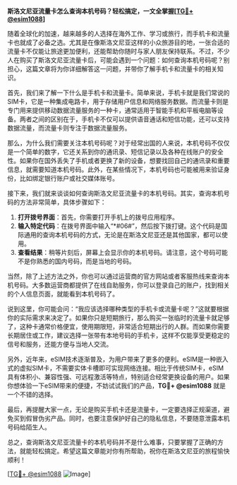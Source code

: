 **斯洛文尼亚流量卡怎么查询本机号码？轻松搞定，一文全掌握[[TG💪+ @esim1088](https://t.me/s/esim1088)]**

随着全球化的加速，越来越多的人选择在海外工作、学习或旅行，而手机卡和流量卡也就成了必备之选。尤其是在像斯洛文尼亚这样的小众旅游目的地，一张合适的流量卡不仅能让旅途更加便利，还能帮助你随时与家人朋友保持联系。不过，不少人在购买了斯洛文尼亚流量卡后，可能会遇到一个问题：如何查询本机号码呢？别担心，这篇文章将为你详细解答这一问题，并带你了解手机卡和流量卡的相关知识。

首先，我们来了解一下什么是手机卡和流量卡。简单来说，手机卡就是我们常说的SIM卡，它是一种集成电路卡，用于存储用户信息和网络服务数据。而流量卡则是专门用来提供移动数据流量服务的一种卡，通常适用于智能手机和平板电脑等设备。两者之间的区别在于，手机卡不仅可以提供语音通话和短信功能，还可以支持数据流量，而流量卡则专注于数据流量服务。

那么，为什么我们需要关注本机号码呢？对于经常出国的人来说，本机号码不仅仅是一个简单的数字，它还关系到你的通讯录、短信记录以及各种在线账户的安全性。如果你在国外丢失了手机或者更换了新的设备，想要找回自己的通讯录和重要信息，就需要知道本机号码。此外，在某些情况下，本机号码也可能被用来验证身份，比如绑定银行账户或社交媒体账号。

接下来，我们就来谈谈如何查询斯洛文尼亚流量卡的本机号码。其实，查询本机号码的方法非常简单，具体步骤如下：

1. **打开拨号界面**：首先，你需要打开手机上的拨号应用程序。
2. **输入特定代码**：在拨号界面中输入“*#06#”，然后按下拨打键。这个代码是国际通用的查询本机号码的方式，无论是在斯洛文尼亚还是其他国家，都可以使用。
3. **查看结果**：稍等片刻后，屏幕上会显示你的本机号码。请注意，这个号码可能不是你熟悉的国内号码，而是当地的号码。

当然，除了上述方法之外，你也可以通过运营商的官方网站或者客服热线来查询本机号码。大多数运营商都提供了在线自助服务，你可以登录自己的账户，找到相关的个人信息页面，就能看到本机号码了。

说到这里，你可能会问：“我应该选择哪种类型的手机卡或流量卡呢？”这就要根据你的实际需求来决定了。如果你只是短期旅行，那么购买一张临时的流量卡就足够了，这种卡通常价格便宜，使用期限短，非常适合短期出行的人群。而如果你需要长期居住或工作，建议选择一张带有本地号码的手机卡，这样不仅能享受更稳定的信号和服务，还能方便与当地人交流。

另外，近年来，eSIM技术逐渐普及，为用户带来了更多的便利。eSIM是一种嵌入式的虚拟SIM卡，不需要实体卡槽即可实现网络连接。相比于传统SIM卡，eSIM具有体积小、兼容性强、可远程激活等特点，特别适合经常更换设备的用户。如果你想体验一下eSIM带来的便捷，不妨试试我们的产品，**TG💪+ @esim1088** 就是一个不错的选择。

最后，再提醒大家一点，无论是购买手机卡还是流量卡，一定要选择正规渠道，避免买到假冒伪劣产品。同时，也要注意保护好自己的隐私信息，不要随意泄露本机号码给陌生人。

总之，查询斯洛文尼亚流量卡的本机号码并不是什么难事，只要掌握了正确的方法，就能轻松搞定。希望这篇文章能对你有所帮助，祝你在斯洛文尼亚的旅程愉快顺利！

[[TG💪+ @esim1088](https://t.me/s/esim1088) ![Image](https://i.postimg.cc/4NQfJmqS/Snipaste-2025-05-13-00-14-12.png)]